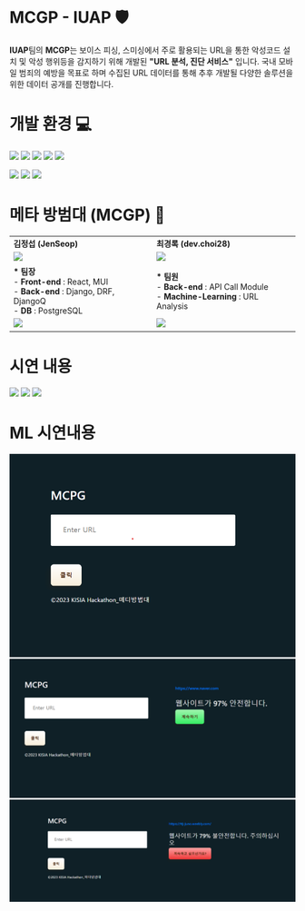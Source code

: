 # MCGP - IUAP 🛡️

<strong>IUAP</strong>팀의 <strong>MCGP</strong>는 보이스 피싱, 스미싱에서 주로 활용되는 URL을 통한 악성코드 설치 및 악성 행위등을 감지하기 위해 개발된 <strong>"URL 분석, 진단 서비스"</strong> 입니다. 국내 모바일 범죄의 예방을 목표로 하며 수집된 URL 데이터를 통해 추후 개발될 다양한 솔루션을 위한 데이터 공개를 진행합니다.<br>

# 개발 환경 💻

<a href="https://react.dev/" onClick=""><img src="https://img.shields.io/badge/React-61DAFB?style=flat-square&logo=React&logoColor=white"/></a>
<a href="https://mui.com/" onClick=""><img src="https://img.shields.io/badge/MUI-007FFF?style=flat-square&logo=MUI&logoColor=white"/></a>
<a href="https://www.djangoproject.com/" onClick=""><img src="https://img.shields.io/badge/Django-092E20?style=flat-square&logo=Django&logoColor=white"/></a>
<a href="https://docs.celeryq.dev/en/stable/index.html" onClick=""><img src="https://img.shields.io/badge/DjangoQ-37814A?style=flat-square&logo=Django&logoColor=white"/></a>
<a href="https://www.postgresql.org/" onClick=""><img src="https://img.shields.io/badge/PostgreSQL-4169E1?style=flat-square&logo=PostgreSQL&logoColor=white"/></a>

<a href="https://aws.amazon.com/ko/?nc2=h_lg" onClick=""><img src="https://img.shields.io/badge/VirusTotal-API-red"/></a>
<a href="https://aws.amazon.com/ko/?nc2=h_lg" onClick=""><img src="https://img.shields.io/badge/URLscan.io-API-black"/></a>
<a href="https://aws.amazon.com/ko/?nc2=h_lg" onClick=""><img src="https://img.shields.io/badge/KISA-API-navy"/></a>

# 메타 방범대 (MCGP) 👮

<table>
  <tr>
    <td>
      <strong>김정섭 (JenSeop)</strong>
    </td>
    <td>
      <strong>최경록 (dev.choi28)</strong>
    </td>
  </tr>
  <tr>
    <td>
      <a href="https://github.com/JenSeop"><img src="https://github.com/JenSeop/Hackathon-MCGP-URL-Scanner-IUAP/assets/95238604/6616449d-f9dc-4473-9d55-b2703606758b"/></a>
    </td>
    <td>
      <a href="https://github.com/Choitim"><img src="https://github.com/JenSeop/Hackathon-MCGP-URL-Scanner-IUAP/assets/95238604/daba28c5-94ad-4e0b-9e07-b7c4539bbac6"/></a>
    </td>
  </tr>
  <tr>
    <td>
      <strong>* 팀장</strong><br>
      - <strong>Front-end</strong> : React, MUI<br>
      - <strong>Back-end</strong> : Django, DRF, DjangoQ<br>
      - <strong>DB</strong> : PostgreSQL<br>
    </td>
    <td>
      <strong>* 팀원</strong><br>
      - <strong>Back-end</strong> : API Call Module<br>
      - <strong>Machine-Learning</strong> : URL Analysis<br>
    </td>
  </tr>
  <tr>
    <td>
      <div>
        <a href="https://github.com/JenSeop"><img src="https://img.shields.io/badge/GitHub-181717?style=flat-square&logo=github&logoColor=white"/></a>
      </div>
    </td>
    <td>
      <a href="https://github.com/Choitim"><img src="https://img.shields.io/badge/GitHub-181717?style=flat-square&logo=github&logoColor=white"/></a>
    </td>
  </tr>
</table>

# 시연 내용

<img src="https://github.com/JenSeop/Hackathon-MCGP-URL-Scanner-IUAP/assets/95238604/2ea8b825-aa71-4005-a3e2-cfd9a113b59c"/>
<img src="https://github.com/JenSeop/Hackathon-MCGP-URL-Scanner-IUAP/assets/95238604/bb1d337e-e894-4f16-a809-686b856ed4d8"/>
<img src="https://github.com/JenSeop/Hackathon-MCGP-URL-Scanner-IUAP/assets/95238604/4f20d1a5-3d5c-4d3e-94de-d31c5298905c"/>

<br/>

# ML 시연내용

<img src="/assets/front_img.png"/>
<img src= "/assets/result.png" />
<img src= "/assets/result2.png"/>
